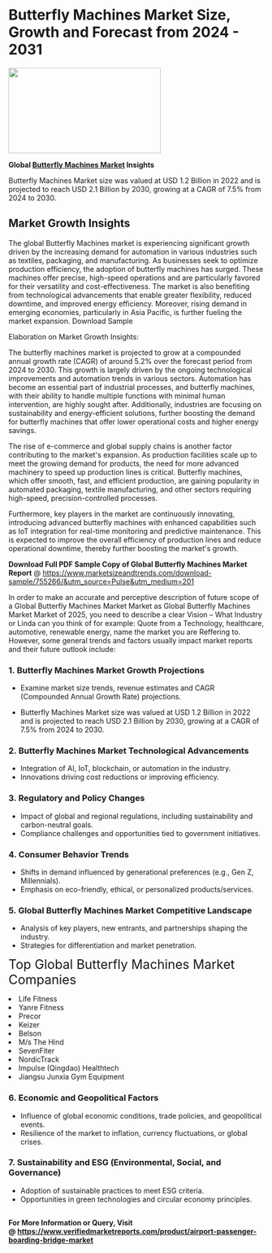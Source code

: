 <H1>Butterfly Machines Market Size, Growth and Forecast from 2024 - 2031</H1><img class="aligncenter size-medium wp-image-584254" src="https://thirdeyenews.in/wp-content/uploads/2024/09/Global-Market-Research-300x168.jpeg" alt="" width="300" height="168" /><p><strong>Global&nbsp;<a href="https://www.marketsizeandtrends.com/download-sample/755266/&amp;utm_source=Pulse&amp;utm_medium=201">Butterfly Machines Market</a> Insights</strong></p><p>Butterfly Machines Market size was valued at USD 1.2 Billion in 2022 and is projected to reach USD 2.1 Billion by 2030, growing at a CAGR of 7.5% from 2024 to 2030.</p><p><h2>Market Growth Insights</h2> <p>The global Butterfly Machines market is experiencing significant growth driven by the increasing demand for automation in various industries such as textiles, packaging, and manufacturing. As businesses seek to optimize production efficiency, the adoption of butterfly machines has surged. These machines offer precise, high-speed operations and are particularly favored for their versatility and cost-effectiveness. The market is also benefiting from technological advancements that enable greater flexibility, reduced downtime, and improved energy efficiency. Moreover, rising demand in emerging economies, particularly in Asia Pacific, is further fueling the market expansion. Download Sample</p> <p>Elaboration on Market Growth Insights:</p> <p>The butterfly machines market is projected to grow at a compounded annual growth rate (CAGR) of around 5.2% over the forecast period from 2024 to 2030. This growth is largely driven by the ongoing technological improvements and automation trends in various sectors. Automation has become an essential part of industrial processes, and butterfly machines, with their ability to handle multiple functions with minimal human intervention, are highly sought after. Additionally, industries are focusing on sustainability and energy-efficient solutions, further boosting the demand for butterfly machines that offer lower operational costs and higher energy savings.</p> <p>The rise of e-commerce and global supply chains is another factor contributing to the market's expansion. As production facilities scale up to meet the growing demand for products, the need for more advanced machinery to speed up production lines is critical. Butterfly machines, which offer smooth, fast, and efficient production, are gaining popularity in automated packaging, textile manufacturing, and other sectors requiring high-speed, precision-controlled processes.</p> <p>Furthermore, key players in the market are continuously innovating, introducing advanced butterfly machines with enhanced capabilities such as IoT integration for real-time monitoring and predictive maintenance. This is expected to improve the overall efficiency of production lines and reduce operational downtime, thereby further boosting the market's growth.</p> <p></p><p><span class=""><strong>Download Full PDF Sample Copy of Global Butterfly Machines Market Report</strong> @ <a href="https://www.marketsizeandtrends.com/download-sample/755266/&amp;utm_source=Pulse&amp;utm_medium=201" target="_blank">https://www.marketsizeandtrends.com/download-sample/755266/&amp;utm_source=Pulse&amp;utm_medium=201</a></span></p><p>In order to make an accurate and perceptive description of future scope of a Global&nbsp;Butterfly Machines Market Market as Global&nbsp;Butterfly Machines Market Market of 2025, you need to describe a clear Vision &ndash; What Industry or Linda can you think of for example: Quote from a Technology, healthcare, automotive, renewable energy, name the market you are Reffering to. However, some general trends and factors usually impact market reports and their future outlook include:</p><h3>1.&nbsp;<strong>Butterfly Machines Market Growth Projections</strong></h3><ul><li>Examine market size trends, revenue estimates and CAGR (Compounded Annual Growth Rate) projections.</li><li><p>Butterfly Machines Market size was valued at USD 1.2 Billion in 2022 and is projected to reach USD 2.1 Billion by 2030, growing at a CAGR of 7.5% from 2024 to 2030.</p></li></ul><h3>2.&nbsp;<strong>Butterfly Machines Market Technological Advancements</strong></h3><ul><li>Integration of AI, IoT, blockchain, or automation in the industry.</li><li>Innovations driving cost reductions or improving efficiency.</li></ul><h3>3.&nbsp;<strong>Regulatory and Policy Changes</strong></h3><ul><li>Impact of global and regional regulations, including sustainability and carbon-neutral goals.</li><li>Compliance challenges and opportunities tied to government initiatives.</li></ul><h3>4.&nbsp;<strong>Consumer Behavior Trends</strong></h3><ul><li>Shifts in demand influenced by generational preferences (e.g., Gen Z, Millennials).</li><li>Emphasis on eco-friendly, ethical, or personalized products/services.</li></ul><h3>5.&nbsp;<strong>Global Butterfly Machines Market Competitive Landscape</strong></h3><ul><li>Analysis of key players, new entrants, and partnerships shaping the industry.</li><li>Strategies for differentiation and market penetration.</li></ul><p data-pm-slice="1 1 []"><span style="color: inherit; font-family: inherit; font-size: 25px;">Top Global Butterfly Machines Market Companies</span></p><div class="" data-test-id=""><p><li>Life Fitness</li><li> Yanre Fitness</li><li> Precor</li><li> Keizer</li><li> Belson</li><li> M/s The Hind</li><li> SevenFiter</li><li> NordicTrack</li><li> Impulse (Qingdao) Healthtech</li><li> Jiangsu Junxia Gym Equipment</li></p></div><h3>6.&nbsp;<strong>Economic and Geopolitical Factors</strong></h3><ul><li>Influence of global economic conditions, trade policies, and geopolitical events.</li><li>Resilience of the market to inflation, currency fluctuations, or global crises.</li></ul><h3>7.&nbsp;<strong>Sustainability and ESG (Environmental, Social, and Governance)</strong></h3><ul><li>Adoption of sustainable practices to meet ESG criteria.</li><li>Opportunities in green technologies and circular economy principles.</li></ul><h2><strong style="font-size: 14px;">For More Information or Query, Visit @&nbsp;</strong><a style="background-color: #ffffff; font-size: 14px;" href="https://www.marketsizeandtrends.com/report/butterfly-machines-market/" target="_blank">https://www.verifiedmarketreports.com/product/airport-passenger-boarding-bridge-market</a></h2>
